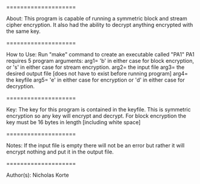 ====================

About:
    This program is capable of running a symmetric block and stream cipher encryption. It also had the ability to 
    decrypt anything encrypted with the same key.

====================

How to Use:
    Run "make" command to create an executable called "PA1"
    PA1 requires 5 program arguments:
        arg1= 'b' in either case for block encryption, or 's' in either case for stream encryption.
        arg2= the input file
        arg3= the desired output file [does not have to exist before running program]
        arg4= the keyfile
        arg5= 'e' in either case for encryption or 'd' in either case for decryption. 

====================

Key:
    The key for this program is contained in the keyfile. This is symmetric encryption so any key will encrypt and
    decrypt. For block encryption the key must be 16 bytes in length [including white space]

====================

Notes:
    If the input file is empty there will not be an error but rather it will encrypt nothing and put it in the output
    file.

====================

Author(s):
    Nicholas Korte
